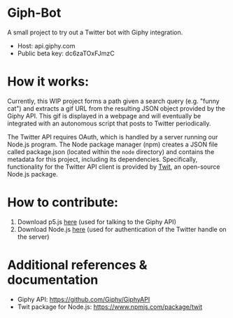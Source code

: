 # Giph-Bot
A small project to try out a Twitter bot with Giphy integration.
 * Host: api.giphy.com
 * Public beta key: dc6zaTOxFJmzC

# How it works:
Currently, this WIP project forms a path given a search query (e.g. "funny cat") and extracts a gif URL from the resulting JSON object provided by the Giphy API. This gif is displayed in a webpage and will eventually be integrated with an autonomous script that posts to Twitter periodically.

The Twitter API requires OAuth, which is handled by a server running our Node.js program. The Node package manager (npm) creates a JSON file called package.json (located within the `node` directory) and contains the metadata for this project, including its dependencies. Specifically, functionality for the Twitter API client is provided by [Twit](https://github.com/ttezel/twit), an open-source Node.js package.

# How to contribute:
1) Download p5.js [here](https://p5js.org/download/) (used for talking to the Giphy API)
2) Download Node.js [here](https://nodejs.org/en/) (used for authentication of the Twitter handle on the server)

# Additional references & documentation
* Giphy API: https://github.com/Giphy/GiphyAPI
* Twit package for Node.js: https://www.npmjs.com/package/twit
